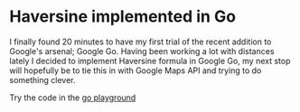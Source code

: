 # Haversine implemented in Go

I finally found 20 minutes to have my first trial of the recent addition to Google's arsenal; Google Go. Having been working a lot with distances lately I decided to implement Haversine formula in Google Go, my next stop will hopefully be to tie this in with Google Maps API and trying to do something clever.

Try the code in the [go playground](https://play.golang.org/p/MZVh5bRWqN)
